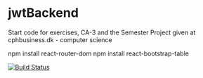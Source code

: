 # jwtBackend

Start code for exercises, CA-3 and the Semester Project given at cphbusiness.dk - computer science

npm install react-router-dom
npm install react-bootstrap-table

[![Build Status](https://travis-ci.org/Alek2750/Sem3projektGruppe6.svg?branch=master)](https://travis-ci.org/Alek2750/Sem3projektGruppe6)
